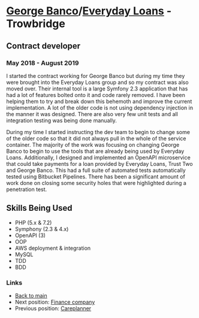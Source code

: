 # [George Banco](https://www.georgebanco.com/)/[Everyday Loans](https://www.everyday-loans.co.uk/) - Trowbridge

## Contract developer
### May 2018 - August 2019

I started the contract working for George Banco but during my time they were brought into the Everyday Loans group and so my contract was also moved over. Their internal tool is a large Symfony 2.3 application that has had a lot of features bolted onto it and code rarely removed. I have been helping them to try and break down this behemoth and improve the current implementation. A lot of the older code is not using dependency injection in the manner it was designed. There are also very few unit tests and all integration testing was being done manually.

During my time I started instructing the dev team to begin to change some of the older code so that it did not always pull in the whole of the service container. The majority of the work was focusing on changing George Banco to begin to use the tools that are already being used by Everyday Loans. Additionally, I designed and implemented an OpenAPI microservice that could take payments for a loan provided by Everyday Loans, Trust Two and George Banco. This had a full suite of automated tests automatically tested using Bitbucket Pipelines. There has been a significant amount of work done on closing some security holes that were highlighted during a penetration test.

## Skills Being Used

* PHP (5.x & 7.2)
* Symphony (2.3 & 4.x)
* OpenAPI (3)
* OOP
* AWS deployment & integration
* MySQL
* TDD
* BDD

### Links

* [Back to main](/)
* Next position: [Finance company](current.md)
* Previous position: [Careplanner](careplanner.md)
